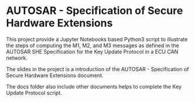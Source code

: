 # AUTOSAR - Specification of Secure Hardware Extensions

This project provide a Jupyter Notebooks based Python3 script to illustrate the steps of computing the M1, M2, and M3 messages as defined in the AUTOSAR SHE Specification for the Key Update Protocol in a ECU CAN network. 

The slides in the project is a introduction of the AUTOSAR - Specification of Secure Hardware Extensions document.

The docs folder also include other documents helps to complete the Key Update Protocol script.
